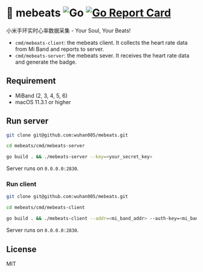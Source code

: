 # 💓 mebeats ![Go](https://github.com/wuhan005/mebeats/workflows/Go/badge.svg) [![Go Report Card](https://goreportcard.com/badge/github.com/wuhan005/mebeats)](https://goreportcard.com/report/github.com/wuhan005/mebeats)

小米手环实时心率数据采集 - Your Soul, Your Beats!

* `cmd/mebeats-client`: the mebeats client. It collects the heart rate data from Mi Band and reports to server.
* `cmd/mebeats-server`: the mebeats sever. It receives the heart rate data and generate the badge.

## Requirement

* MiBand (2, 3, 4, 5, 6)
* macOS 11.3.1 or higher

## Run server

```bash
git clone git@github.com:wuhan005/mebeats.git

cd mebeats/cmd/mebeats-server

go build . && ./mebeats-server --key=<your_secret_key>
```

Server runs on `0.0.0.0:2830`.

### Run client

```bash
git clone git@github.com:wuhan005/mebeats.git

cd mebeats/cmd/mebeats-client

go build . && ./mebeats-client --addr=<mi_band_addr> --auth-key=<mi_band_auth_key> --server-addr=<mebeats_server_addr> --server-key=<your_secret_key>
```

Server runs on `0.0.0.0:2830`.

## License

MIT